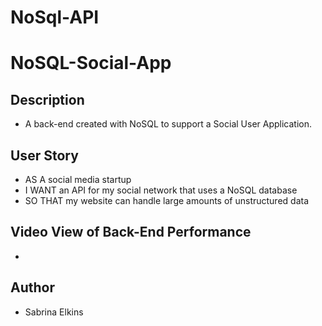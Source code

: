# NoSql-API
# NoSQL-Social-App

## Description

- A back-end created with NoSQL to support a Social User Application.

## User Story

- AS A social media startup
- I WANT an API for my social network that uses a NoSQL database
- SO THAT my website can handle large amounts of unstructured data

## Video View of Back-End Performance

- 

## Author

- Sabrina Elkins